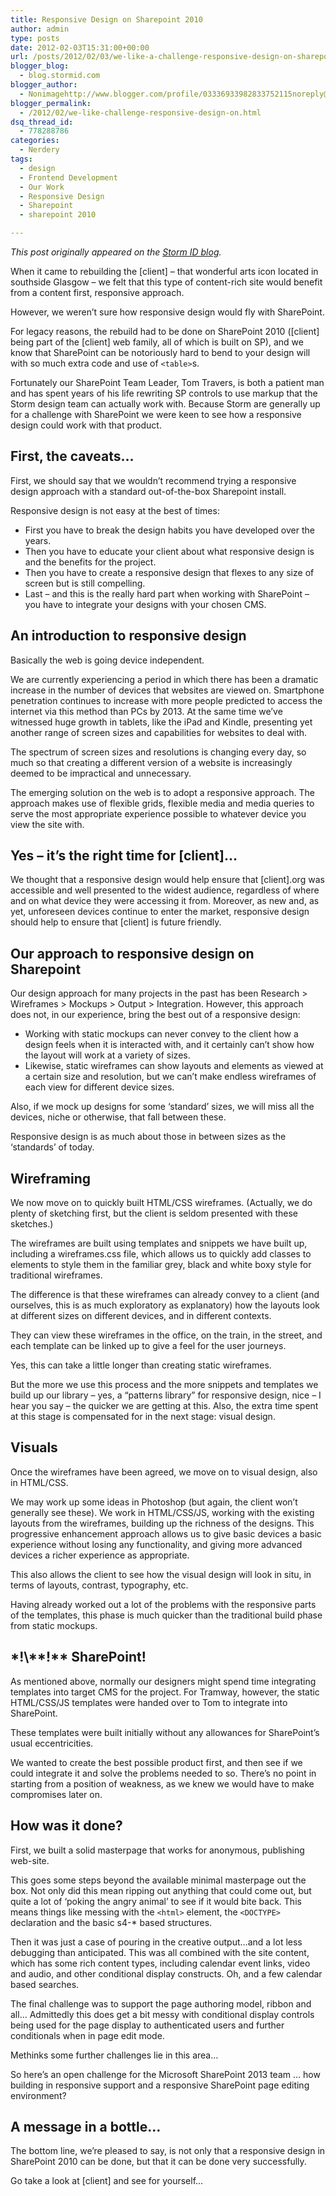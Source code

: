 ```yaml
---
title: Responsive Design on Sharepoint 2010
author: admin
type: posts
date: 2012-02-03T15:31:00+00:00
url: /posts/2012/02/03/we-like-a-challenge-responsive-design-on-sharepoint-2010/
blogger_blog:
  - blog.stormid.com
blogger_author:
  - Nonimagehttp://www.blogger.com/profile/03336933982833752115noreply@blogger.com
blogger_permalink:
  - /2012/02/we-like-challenge-responsive-design-on.html
dsq_thread_id:
  - 778288786
categories:
  - Nerdery
tags:
  - design
  - Frontend Development
  - Our Work
  - Responsive Design
  - Sharepoint
  - sharepoint 2010

---
```

_This post originally appeared on the [Storm ID blog][1]._

When it came to rebuilding the [client] – that wonderful arts icon located in southside Glasgow &#8211; we felt that this type of content-rich site would benefit from a content first, responsive approach.

However, we weren&#8217;t sure how responsive design would fly with SharePoint.

For legacy reasons, the rebuild had to be done on SharePoint 2010 ([client] being part of the [client] web family, all of which is built on SP), and we know that SharePoint can be notoriously hard to bend to your design will with so much extra code and use of `<table>`s.

Fortunately our SharePoint Team Leader, Tom Travers, is both a patient man and has spent years of his life rewriting SP controls to use markup that the Storm design team can actually work with. Because Storm are generally up for a challenge with SharePoint we were keen to see how a responsive design could work with that product.

## First, the caveats…

First, we should say that we wouldn&#8217;t recommend trying a responsive design approach with a standard out-of-the-box Sharepoint install.

Responsive design is not easy at the best of times:

  * First you have to break the design habits you have developed over the years.
  * Then you have to educate your client about what responsive design is and the benefits for the project.
  * Then you have to create a responsive design that flexes to any size of screen but is still compelling.
  * Last &#8211; and this is the really hard part when working with SharePoint &#8211; you have to integrate your designs with your chosen CMS.

## An introduction to responsive design

Basically the web is going device independent.

We are currently experiencing a period in which there has been a dramatic increase in the number of devices that websites are viewed on. Smartphone penetration continues to increase with more people predicted to access the internet via this method than PCs by 2013. At the same time we’ve witnessed huge growth in tablets, like the iPad and Kindle, presenting yet another range of screen sizes and capabilities for websites to deal with.

The spectrum of screen sizes and resolutions is changing every day, so much so that creating a different version of a website is increasingly deemed to be impractical and unnecessary.

The emerging solution on the web is to adopt a responsive approach. The approach makes use of flexible grids, flexible media and media queries to serve the most appropriate experience possible to whatever device you view the site with.

## Yes – it’s the right time for [client]…

We thought that a responsive design would help ensure that [client].org was accessible and well presented to the widest audience, regardless of where and on what device they were accessing it from. Moreover, as new and, as yet, unforeseen devices continue to enter the market, responsive design should help to ensure that [client] is future friendly.

## Our approach to responsive design on Sharepoint

Our design approach for many projects in the past has been Research > Wireframes > Mockups > Output > Integration. However, this approach does not, in our experience, bring the best out of a responsive design:

  * Working with static mockups can never convey to the client how a design feels when it is interacted with, and it certainly can&#8217;t show how the layout will work at a variety of sizes.
  * Likewise, static wireframes can show layouts and elements as viewed at a certain size and resolution, but we can&#8217;t make endless wireframes of each view for different device sizes.

Also, if we mock up designs for some ‘standard&#8217; sizes, we will miss all the devices, niche or otherwise, that fall between these.

Responsive design is as much about those in between sizes as the &#8216;standards&#8217; of today.

## Wireframing

We now move on to quickly built HTML/CSS wireframes. (Actually, we do plenty of sketching first, but the client is seldom presented with these sketches.)

The wireframes are built using templates and snippets we have built up, including a wireframes.css file, which allows us to quickly add classes to elements to style them in the familiar grey, black and white boxy style for traditional wireframes.

The difference is that these wireframes can already convey to a client (and ourselves, this is as much exploratory as explanatory) how the layouts look at different sizes on different devices, and in different contexts.

They can view these wireframes in the office, on the train, in the street, and each template can be linked up to give a feel for the user journeys.

Yes, this can take a little longer than creating static wireframes.

But the more we use this process and the more snippets and templates we build up our library &#8211; yes, a “patterns library” for responsive design, nice &#8211; I hear you say &#8211; the quicker we are getting at this. Also, the extra time spent at this stage is compensated for in the next stage: visual design.

## Visuals

Once the wireframes have been agreed, we move on to visual design, also in HTML/CSS.

We may work up some ideas in Photoshop (but again, the client won&#8217;t generally see these). We work in HTML/CSS/JS, working with the existing layouts from the wireframes, building up the richness of the designs. This progressive enhancement approach allows us to give basic devices a basic experience without losing any functionality, and giving more advanced devices a richer experience as appropriate.

This also allows the client to see how the visual design will look in situ, in terms of layouts, contrast, typography, etc.

Having already worked out a lot of the problems with the responsive parts of the templates, this phase is much quicker than the traditional build phase from static mockups.

## \*!\\*\*!\*\* SharePoint!

As mentioned above, normally our designers might spend time integrating templates into target CMS for the project. For Tramway, however, the static HTML/CSS/JS templates were handed over to Tom to integrate into SharePoint.

These templates were built initially without any allowances for SharePoint&#8217;s usual eccentricities.
  
We wanted to create the best possible product first, and then see if we could integrate it and solve the problems needed to so. There&#8217;s no point in starting from a position of weakness, as we knew we would have to make compromises later on.

## How was it done?

First, we built a solid masterpage that works for anonymous, publishing web-site.

This goes some steps beyond the available minimal masterpage out the box. Not only did this mean ripping out anything that could come out, but quite a lot of ‘poking the angry animal’ to see if it would bite back. This means things like messing with the `<html>` element, the `<DOCTYPE>` declaration and the basic s4-* based structures.

Then it was just a case of pouring in the creative output…and a lot less debugging than anticipated. This was all combined with the site content, which has some rich content types, including calendar event links, video and audio, and other conditional display constructs. Oh, and a few calendar based searches.

The final challenge was to support the page authoring model, ribbon and all… Admittedly this does get a bit messy with conditional display controls being used for the page display to authenticated users and further conditionals when in page edit mode.

Methinks some further challenges lie in this area…

So here’s an open challenge for the Microsoft SharePoint 2013 team … how building in responsive support and a responsive SharePoint page editing environment?

## A message in a bottle…

The bottom line, we’re pleased to say, is not only that a responsive design in SharePoint 2010 can be done, but that it can be done very successfully.

Go take a look at [client] and see for yourself…

 [1]: http://blog.stormid.com/2012/02/we-like-a-challenge-responsive-design-on-sharepoint-2010/